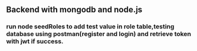 ## Backend with mongodb and node.js
### run node seedRoles to add test value in role table,testing database using postman(register and login) and retrieve token with jwt if success.
